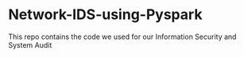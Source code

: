 # Network-IDS-using-Pyspark
This repo contains the code we used for our Information Security and System Audit
